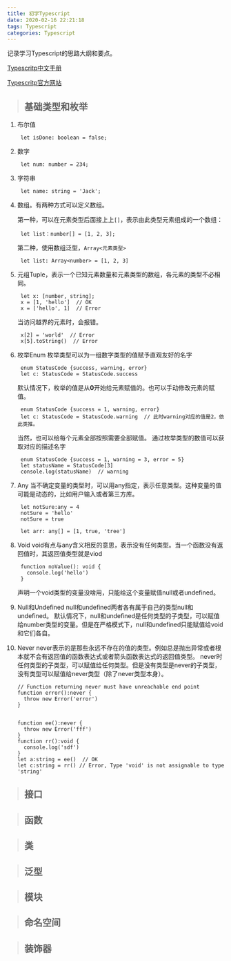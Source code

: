 ```yaml
---
title: 初学Typescript
date: 2020-02-16 22:21:18
tags: Typescript
categories: Typescript
---
```


记录学习Typescript的思路大纲和要点。

<!-- more -->
[Typescritp中文手册][1]

[Typescritp官方网站][2]

> ## 基础类型和枚举

1. 布尔值

        let isDone: boolean = false;

2. 数字

        let num: number = 234;

3. 字符串

        let name: string = 'Jack';

4. 数组。有两种方式可以定义数组。

    第一种，可以在元素类型后面接上上`[]`，表示由此类型元素组成的一个数组：

        let list：number[] = [1, 2, 3];

    第二种，使用数组泛型，`Array<元素类型>`  

        let list: Array<number> = [1, 2, 3]

5. 元组Tuple，表示一个已知元素数量和元素类型的数组，各元素的类型不必相同。

        let x: [number, string];
        x = [1, 'hello']  // OK
        x = ['hello', 1]  // Error

    当访问越界的元素时，会报错。

        x[2] = 'world'  // Error
        x[5].toString()  // Error

6. 枚举Enum
    枚举类型可以为一组数字类型的值赋予直观友好的名字

        enum StatusCode {success, warning, error}
        let c: StatusCode = StatusCode.success

    默认情况下，枚举的值是从**0**开始给元素赋值的。也可以手动修改元素的赋值。

        enum StatusCode {success = 1, warning, error}
        let c: StatusCode = StatusCode.warning  // 此时warning对应的值是2，依此类推。

    当然，也可以给每个元素全部按照需要全部赋值。
    通过枚举类型的数值可以获取对应的描述名字

        enum StatusCode {success = 1, warning = 3, error = 5}
        let statusName = StatusCode[3]
        console.log(statusName)  // warning

7. Any
    当不确定变量的类型时，可以用any指定，表示任意类型。这种变量的值可能是动态的，比如用户输入或者第三方库。

        let notSure:any = 4
        notSure = 'hello'
        notSure = true

        let arr: any[] = [1, true, 'tree']

8. Void
    void有点与any含义相反的意思，表示没有任何类型。当一个函数没有返回值时，其返回值类型就是viod

        function noValue(): void {
          console.log('hello')
        }

    声明一个void类型的变量没啥用，只能给这个变量赋值null或者undefined。

9. Null和Undefined
    null和undefined两者各有属于自己的类型null和undefined。
    默认情况下，null和undefined是任何类型的子类型，可以赋值给number类型的变量。但是在严格模式下，null和undefined只能赋值给void和它们各自。

10. Never
    never表示的是那些永远不存在的值的类型。例如总是抛出异常或者根本就不会有返回值的函数表达式或者箭头函数表达式的返回值类型。
    never时任何类型的子类型，可以赋值给任何类型。但是没有类型是never的子类型，没有类型可以赋值给never类型（除了never类型本身）。

        // Function returning never must have unreachable end point
        function error():never {
          throw new Error('error')
        }


        function ee():never {
          throw new Error('fff')
        }
        function rr():void {
          console.log('sdf')
        }
        let a:string = ee()  // OK
        let c:string = rr() // Error, Type 'void' is not assignable to type 'string'



> ## 接口

> ## 函数

> ## 类

> ## 泛型

> ## 模块

> ## 命名空间

> ## 装饰器

[1]: https://typescript.bootcss.com/
[2]: https://www.typescriptlang.org/docs/home.html